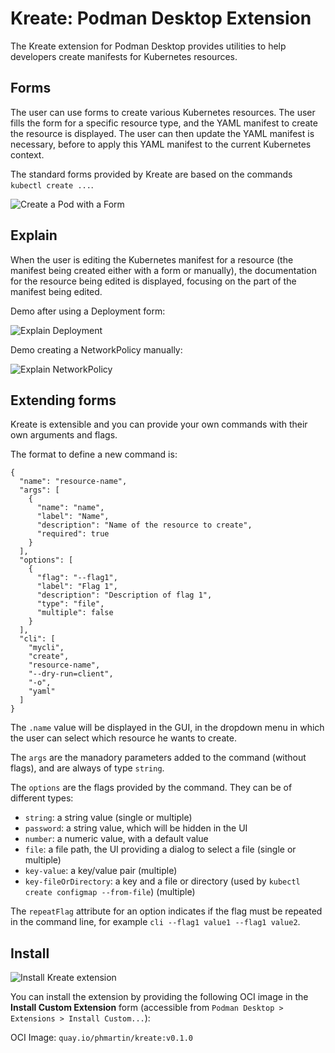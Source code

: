 # Kreate: Podman Desktop Extension

The Kreate extension for Podman Desktop provides utilities to help developers create manifests for Kubernetes resources.

## Forms

The user can use forms to create various Kubernetes resources. The user fills the form
for a specific resource type, and the YAML manifest to create the resource is displayed. The user
can then update the YAML manifest is necessary, before to apply this YAML manifest to the current Kubernetes context.

The standard forms provided by Kreate are based on the commands `kubectl create ...`.

![Create a Pod with a Form](./kreate-02-create-pod.gif)

## Explain

When the user is editing the Kubernetes manifest for a resource (the manifest being created either with a form or manually), the documentation
for the resource being edited is displayed, focusing on the part of the manifest being edited.

Demo after using a Deployment form:

![Explain Deployment](./kreate-03-explain.gif)

Demo creating a NetworkPolicy manually:

![Explain NetworkPolicy](./kreate-03-explain-any.gif)


## Extending forms

Kreate is extensible and you can provide your own commands with their own arguments
and flags.

The format to define a new command is:

```
{
  "name": "resource-name",
  "args": [
    {
      "name": "name",
      "label": "Name",
      "description": "Name of the resource to create",
      "required": true
    }
  ],
  "options": [
    {
      "flag": "--flag1",
      "label": "Flag 1",
      "description": "Description of flag 1",
      "type": "file",
      "multiple": false
    }    
  ],
  "cli": [
    "mycli",
    "create",
    "resource-name",
    "--dry-run=client",
    "-o",
    "yaml"
  ]
}
```

The `.name` value will be displayed in the GUI, in the dropdown menu in which the user can select 
which resource he wants to create.

The `args` are the manadory parameters added to the command (without flags), and are always of type `string`.

The `options` are the flags provided by the command. They can be of different types:

- `string`: a string value (single or multiple)
- `password`: a string value, which will be hidden in the UI
- `number`: a numeric value, with a default value
- `file`: a file path, the UI providing a dialog to select a file (single or multiple)
- `key-value`: a key/value pair (multiple)
- `key-fileOrDirectory`: a key and a file or directory (used by `kubectl create configmap --from-file`) (multiple)

The `repeatFlag` attribute for an option indicates if the flag must be repeated in the command line, for example `cli --flag1 value1 --flag1 value2`.

## Install

![Install Kreate extension](./kreate-01-install.gif)

You can install the extension by providing the following OCI image in the **Install Custom Extension** form (accessible from `Podman Desktop > Extensions > Install Custom...`):

OCI Image: `quay.io/phmartin/kreate:v0.1.0`